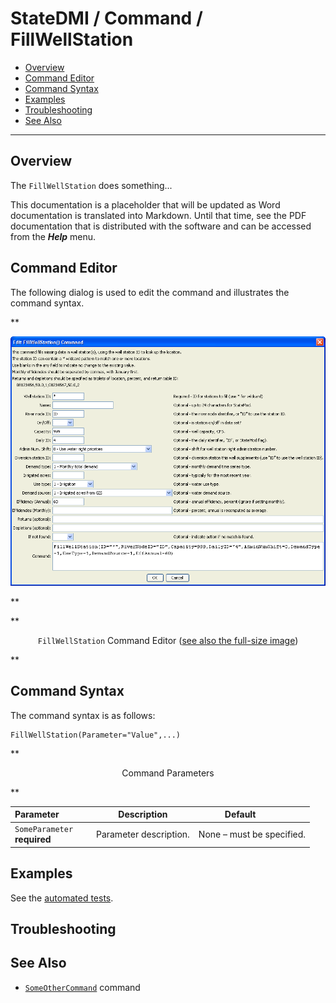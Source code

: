 # StateDMI / Command / FillWellStation #

* [Overview](#overview)
* [Command Editor](#command-editor)
* [Command Syntax](#command-syntax)
* [Examples](#examples)
* [Troubleshooting](#troubleshooting)
* [See Also](#see-also)

-------------------------

## Overview ##

The `FillWellStation` does something...

This documentation is a placeholder that will be updated as Word documentation is translated into Markdown.
Until that time, see the PDF documentation that is distributed with the software and can be accessed
from the ***Help*** menu.

## Command Editor ##

The following dialog is used to edit the command and illustrates the command syntax.

**<p style="text-align: center;">
![FillWellStation](FillWellStation.png)
</p>**

**<p style="text-align: center;">
`FillWellStation` Command Editor (<a href="../FillWellStation.png">see also the full-size image</a>)
</p>**

## Command Syntax ##

The command syntax is as follows:

```text
FillWellStation(Parameter="Value",...)
```
**<p style="text-align: center;">
Command Parameters
</p>**

| **Parameter**&nbsp;&nbsp;&nbsp;&nbsp;&nbsp;&nbsp;&nbsp;&nbsp;&nbsp;&nbsp;&nbsp;&nbsp; | **Description** | **Default**&nbsp;&nbsp;&nbsp;&nbsp;&nbsp;&nbsp;&nbsp;&nbsp;&nbsp;&nbsp; |
| --------------|-----------------|----------------- |
|`SomeParameter`<br>**required**|Parameter description.|None – must be specified.|

## Examples ##

See the [automated tests](https://github.com/OpenCDSS/cdss-app-statedmi-test/tree/master/test/regression/commands/FillWellStation).

## Troubleshooting ##

## See Also ##

* [`SomeOtherCommand`](../SomeOtherCommand/SomeOtherCommand) command
